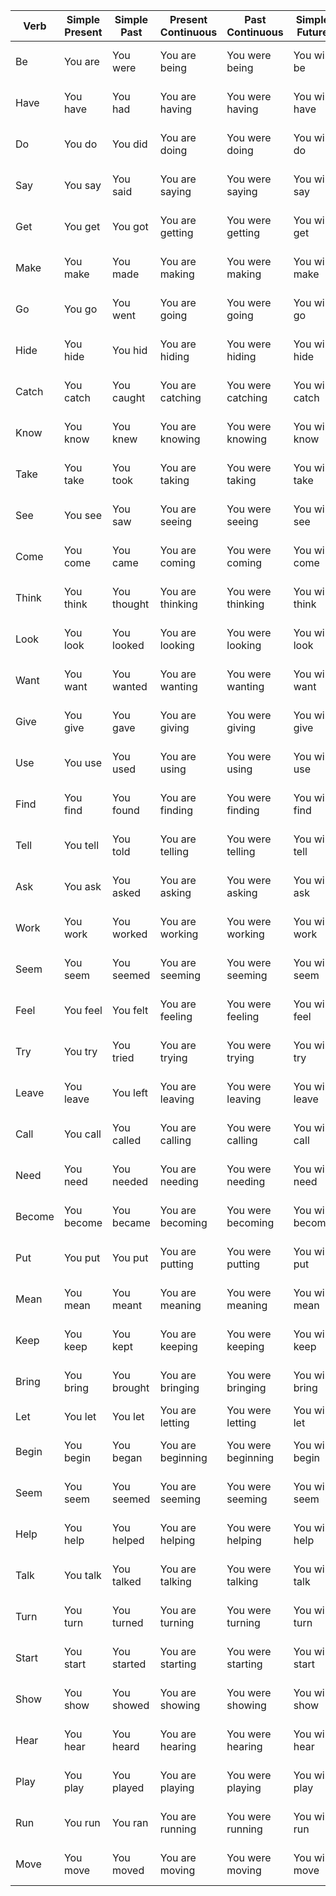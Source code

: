 | Verb | Simple Present | Simple Past | Present Continuous | Past Continuous | Simple Future | Present Perfect |
|------|---------------|------------|--------------------|-----------------|---------------|-----------------|
| Be   | You are       | You were   | You are being       | You were being  | You will be   | You have been   |
| Have | You have      | You had    | You are having      | You were having | You will have | You have had    |
| Do   | You do        | You did    | You are doing       | You were doing  | You will do   | You have done   |
| Say  | You say       | You said   | You are saying      | You were saying | You will say  | You have said   |
| Get  | You get       | You got    | You are getting     | You were getting| You will get  | You have gotten |
| Make | You make      | You made   | You are making      | You were making | You will make | You have made   |
| Go   | You go        | You went   | You are going       | You were going  | You will go   | You have gone   |
| Hide | You hide      | You hid    | You are hiding      | You were hiding | You will hide | You have hidden |
| Catch| You catch     | You caught | You are catching    | You were catching| You will catch| You have caught |
| Know | You know      | You knew   | You are knowing     | You were knowing| You will know | You have known  |
| Take | You take      | You took   | You are taking      | You were taking | You will take | You have taken  |
| See  | You see       | You saw    | You are seeing      | You were seeing | You will see  | You have seen   |
| Come | You come      | You came   | You are coming      | You were coming | You will come | You have come   |
| Think| You think     | You thought| You are thinking    | You were thinking| You will think| You have thought|
| Look | You look      | You looked | You are looking     | You were looking| You will look | You have looked |
| Want | You want      | You wanted | You are wanting     | You were wanting| You will want | You have wanted |
| Give | You give      | You gave   | You are giving      | You were giving | You will give | You have given  |
| Use  | You use       | You used   | You are using       | You were using  | You will use  | You have used   |
| Find | You find      | You found  | You are finding     | You were finding| You will find | You have found  |
| Tell | You tell      | You told   | You are telling     | You were telling| You will tell | You have told   |
| Ask  | You ask       | You asked  | You are asking      | You were asking | You will ask  | You have asked  |
| Work | You work      | You worked | You are working     | You were working| You will work | You have worked |
| Seem | You seem      | You seemed | You are seeming     | You were seeming| You will seem | You have seemed |
| Feel | You feel      | You felt   | You are feeling     | You were feeling| You will feel | You have felt   |
| Try  | You try       | You tried  | You are trying      | You were trying | You will try  | You have tried  |
| Leave| You leave     | You left   | You are leaving     | You were leaving| You will leave| You have left   |
| Call | You call      | You called | You are calling     | You were calling| You will call | You have called |
| Need | You need      | You needed | You are needing     | You were needing| You will need | You have needed |
| Become| You become   | You became | You are becoming    | You were becoming| You will become| You have become|
| Put  | You put       | You put    | You are putting     | You were putting| You will put  | You have put    |
| Mean | You mean      | You meant  | You are meaning     | You were meaning| You will mean | You have meant  |
| Keep | You keep      | You kept   | You are keeping     | You were keeping| You will keep | You have kept   |
| Bring| You bring     | You brought| You are bringing    | You were bringing| You will bring| You have brought|
| Let  | You let       | You let    | You are letting     | You were letting| You will let  | You have let    |
| Begin| You begin     | You began  | You are beginning   | You were beginning| You will begin| You have begun  |
| Seem | You seem      | You seemed | You are seeming     | You were seeming| You will seem | You have seemed |
| Help | You help      | You helped | You are helping     | You were helping| You will help | You have helped |
| Talk | You talk      | You talked | You are talking     | You were talking| You will talk | You have talked |
| Turn | You turn      | You turned | You are turning     | You were turning| You will turn | You have turned |
| Start| You start     | You started| You are starting    | You were starting| You will start| You have started|
| Show | You show      | You showed | You are showing     | You were showing| You will show | You have shown  |
| Hear | You hear      | You heard  | You are hearing     | You were hearing| You will hear | You have heard  |
| Play | You play      | You played | You are playing     | You were playing| You will play | You have played |
| Run  | You run       | You ran    | You are running     | You were running| You will run  | You have run    |
| Move | You move      | You moved  | You are moving      | You were moving | You will move | You have moved  |